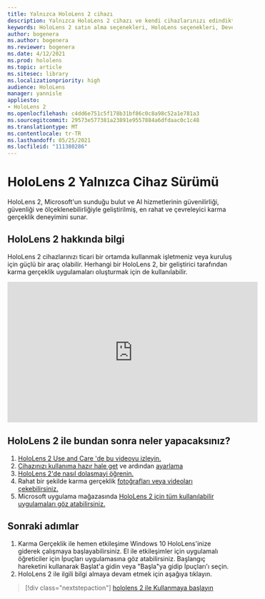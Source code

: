 ```yaml
---
title: Yalnızca HoloLens 2 cihazı
description: Yalnızca HoloLens 2 cihazı ve kendi cihazlarınızı edindikten sonra ne yapacaklarını öğrenin.
keywords: HoloLens 2 satın alma seçenekleri, HoloLens seçenekleri, Developer Edition
author: bogenera
ms.author: bogenera
ms.reviewer: bogenera
ms.date: 4/12/2021
ms.prod: hololens
ms.topic: article
ms.sitesec: library
ms.localizationpriority: high
audience: HoloLens
manager: yannisle
appliesto:
- HoloLens 2
ms.openlocfilehash: c4dd6e751c5f178b31bf86c0c8a98c52a1e781a3
ms.sourcegitcommit: 29573e577381a23891e9557884a6dfdaac0c1c48
ms.translationtype: MT
ms.contentlocale: tr-TR
ms.lasthandoff: 05/25/2021
ms.locfileid: "111380286"
---
```

# <a name="hololens-2-device-only-edition"></a>HoloLens 2 Yalnızca Cihaz Sürümü

HoloLens 2, Microsoft'un sunduğu bulut ve AI hizmetlerinin güvenilirliği, güvenliği ve ölçeklenebilirliğiyle geliştirilmiş, en rahat ve çevreleyici karma gerçeklik deneyimini sunar.

## <a name="learn-about-hololens-2"></a>HoloLens 2 hakkında bilgi
HoloLens 2 cihazlarınızı ticari bir ortamda kullanmak işletmeniz veya kuruluş için güçlü bir araç olabilir. Herhangi bir HoloLens 2, bir geliştirici tarafından karma gerçeklik uygulamaları oluşturmak için de kullanılabilir.

<iframe width="560" height="315" src="https://www.youtube.com/embed/XwOnHqiNAeU" frameborder="0" allow="accelerometer; autoplay; clipboard-write; encrypted-media; gyroscope; picture-in-picture" allowfullscreen></iframe>

## <a name="heres-what-to-do-next-with-the-hololens-2"></a>HoloLens 2 ile bundan sonra neler yapacaksınız?

1. [HoloLens 2 Use and Care 'de bu videoyu izleyin.](https://docs.microsoft.com/hololens/hololens2-maintenance##HoloLens-2-Use-and-Care)
1. [Cihazınızı kullanıma hazır hale get](https://docs.microsoft.com/hololens/hololens2-setup) ve ardından [ayarlama](https://docs.microsoft.com/hololens/hololens2-start)
1. [HoloLens 2'de nasıl dolasmayi öğrenin.](https://docs.microsoft.com/hololens/holographic-home)
1. Rahat bir şekilde karma gerçeklik [fotoğrafları veya videoları çekebilirsiniz.](https://docs.microsoft.com/hololens/holographic-photos-and-videos)
1. Microsoft uygulama mağazasında [HoloLens 2 için tüm kullanılabilir uygulamaları göz atabilirsiniz.](https://docs.microsoft.com/hololens/holographic-store-apps)

## <a name="next-steps"></a>Sonraki adımlar

1. Karma Gerçeklik ile hemen etkileşime Windows 10 HoloLens'inize giderek çalışmaya başlayabilirsiniz. El ile etkileşimler için uygulamalı öğreticiler için İpuçları uygulamasına göz atabilirsiniz.  Başlangıç hareketini kullanarak Başlat'a gidin veya "Başla"ya gidip İpuçları'ı seçin.
1. HoloLens 2 ile ilgili bilgi almaya devam etmek için aşağıya tıklayın.

> [!div class="nextstepaction"]
> [hololens 2 ile Kullanmaya başlayın](hololens2-basic-usage.md)